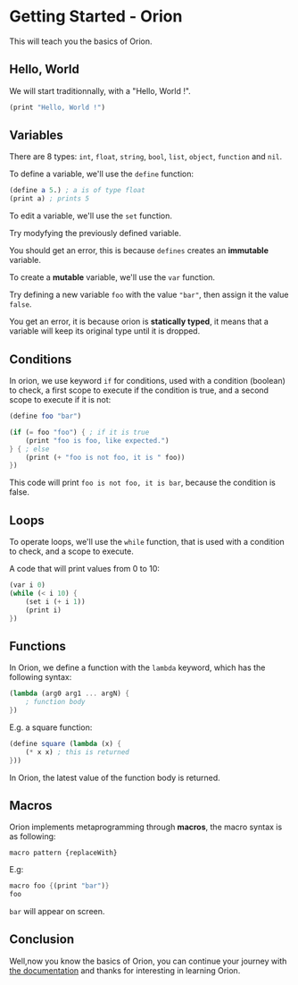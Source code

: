 # Getting Started - Orion

This will teach you the basics of Orion.

## Hello, World

We will start traditionnally, with a "Hello, World !".

```scheme
(print "Hello, World !")
```

## Variables

There are 8 types: `int`, `float`, `string`, `bool`, `list`, `object`, `function` and `nil`.

To define a variable, we'll use the `define` function:

```scheme
(define a 5.) ; a is of type float
(print a) ; prints 5
```

To edit a variable, we'll use the `set` function.

Try modyfying the previously defined variable.

You should get an error, this is because `defines` creates an **immutable** variable.

To create a **mutable** variable, we'll use the `var` function.

Try defining a new variable `foo` with the value `"bar"`, then assign it the value `false`.

You get an error, it is because orion is **statically typed**, it means that a variable will keep its original type until it is dropped.

## Conditions

In orion, we use keyword `if` for conditions, used with a condition (boolean) to check, a first scope to execute if the condition is true, and a second scope to execute if it is not:

```scheme
(define foo "bar")

(if (= foo "foo") { ; if it is true
    (print "foo is foo, like expected.")
} { ; else
    (print (+ "foo is not foo, it is " foo))
})
```

This code will print `foo is not foo, it is bar`, because the condition is false.

## Loops

To operate loops, we'll use the `while` function, that is used with a condition to check, and a scope to execute.

A code that will print values from 0 to 10:

```scheme
(var i 0)
(while (< i 10) {
    (set i (+ i 1))
    (print i)
})
```

## Functions

In Orion, we define a function with the `lambda` keyword, which has the following syntax:

```scheme
(lambda (arg0 arg1 ... argN) {
    ; function body
})
```

E.g. a square function:

```scheme
(define square (lambda (x) {
    (* x x) ; this is returned
}))
```

In Orion, the latest value of the function body is returned.

## Macros

Orion implements metaprogramming through **macros**, the macro syntax is as following:

```
macro pattern {replaceWith}
```

E.g:

```scheme
macro foo {(print "bar")}
foo
```

`bar` will appear on screen.

## Conclusion

Well,now you know the basics of Orion, you can continue your journey with [the documentation](https://github.com/wafelack/orion-lang/wiki) and thanks for interesting in learning Orion.
